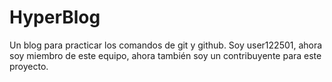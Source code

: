 # HyperBlog
Un blog para practicar los comandos de git y github.
Soy user122501, ahora soy miembro de este equipo, ahora también soy un contribuyente para este proyecto.
